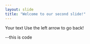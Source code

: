 ```yaml
---
layout: slide
title: "Welcome to our second slide!"
---
```

Your text
Use the left arrow to go back!

--this is code
